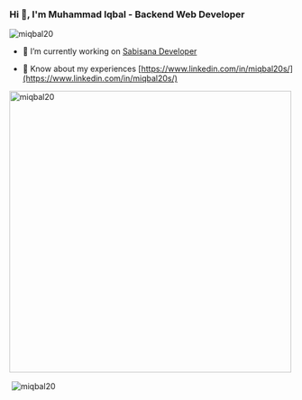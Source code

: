 <div >
    
</div>

<h3 align="left">Hi 👋, I'm Muhammad Iqbal - Backend Web Developer</h3>
<p align="left"> <img src="https://komarev.com/ghpvc/?username=miqbal20&label=Profile%20views&color=red&style=for-the-badge" alt="miqbal20" /> </p>

- 🔭 I’m currently working on [Sabisana Developer](https://sabisana.com/)

- 📄 Know about my experiences [https://www.linkedin.com/in/miqbal20s/](https://www.linkedin.com/in/miqbal20s/)

<p><img align="center" style="width: 500px; height:auto" src="https://github-readme-stats.vercel.app/api/top-langs?username=miqbal20&show_icons=true&locale=en&layout=compact" alt="miqbal20" /></p>
<p>&nbsp;<img align="center" src="https://github-readme-stats.vercel.app/api?username=miqbal20&show_icons=true&locale=en" alt="miqbal20" /></p>



